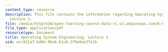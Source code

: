 ```yaml
---
content_type: resource
description: This file contains the information regarding Operating System Engineering,
  Lecture 3.
file: /media/https%3A/open-learning-course-data-rc.s3.amazonaws.com/6-828-operating-system-engineering-fall-2012/ecc911a7b40e9babb1c02f9e8ae37e1b_MIT6_828F12_lec3_notes.pdf
file_type: application/pdf
resourcetype: Document
title: Operating System Engineering, Lecture 3
uid: ecc911a7-b40e-9bab-b1c0-2f9e8ae37e1b
---
```

